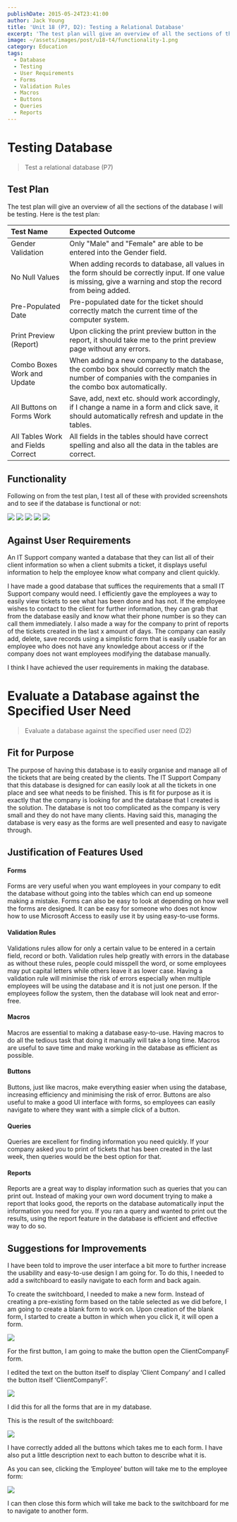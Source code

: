 ```yaml
---
publishDate: 2015-05-24T23:41:00
author: Jack Young
title: 'Unit 18 (P7, D2): Testing a Relational Database'
excerpt: 'The test plan will give an overview of all the sections of the database I will be testing.'
image: ~/assets/images/post/u18-t4/functionality-1.png
category: Education
tags:
  - Database
  - Testing
  - User Requirements
  - Forms
  - Validation Rules
  - Macros
  - Buttons
  - Queries
  - Reports
---
```


# Testing Database

> Test a relational database (P7)

## Test Plan

The test plan will give an overview of all the sections of the database I will be testing. Here is the test plan:

| Test Name                          | Expected Outcome                                                                                                                                                 |
| :--------------------------------- | :--------------------------------------------------------------------------------------------------------------------------------------------------------------- |
| Gender Validation                  | Only "Male" and "Female" are able to be entered into the Gender field.                                                                                           |
| No Null Values                     | When adding records to database, all values in the form should be correctly input. If one value is missing, give a warning and stop the record from being added. |
| Pre-Populated Date                 | Pre-populated date for the ticket should correctly match the current time of the computer system.                                                                |
| Print Preview (Report)             | Upon clicking the print preview button in the report, it should take me to the print preview page without any errors.                                            |
| Combo Boxes Work and Update        | When adding a new company to the database, the combo box should correctly match the number of companies with the companies in the combo box automatically.       |
| All Buttons on Forms Work          | Save, add, next etc. should work accordingly, if I change a name in a form and click save, it should automatically refresh and update in the tables.             |
| All Tables Work and Fields Correct | All fields in the tables should have correct spelling and also all the data in the tables are correct.                                                           |

## Functionality

Following on from the test plan, I test all of these with provided screenshots and to see if the database is functional or not:

![](~/assets/images/post/u18-t4/functionality-1.png)
![](~/assets/images/post/u18-t4/functionality-2.png)
![](~/assets/images/post/u18-t4/functionality-3.png)
![](~/assets/images/post/u18-t4/functionality-4.png)
![](~/assets/images/post/u18-t4/functionality-5.png)

## Against User Requirements

An IT Support company wanted a database that they can list all of their client information so when a client submits a ticket, it displays useful information to help the employee know what company and client quickly.

I have made a good database that suffices the requirements that a small IT Support company would need. I efficiently gave the employees a way to easily view tickets to see what has been done and has not. If the employee wishes to contact to the client for further information, they can grab that from the database easily and know what their phone number is so they can call them immediately. I also made a way for the company to print of reports of the tickets created in the last x amount of days. The company can easily add, delete, save records using a simplistic form that is easily usable for an employee who does not have any knowledge about access or if the company does not want employees modifying the database manually.

I think I have achieved the user requirements in making the database.

# Evaluate a Database against the Specified User Need

> Evaluate a database against the specified user need (D2)

## Fit for Purpose

The purpose of having this database is to easily organise and manage all of the tickets that are being created by the clients. The IT Support Company that this database is designed for can easily look at all the tickets in one place and see what needs to be finished. This is fit for purpose as it is exactly that the company is looking for and the database that I created is the solution. The database is not too complicated as the company is very small and they do not have many clients. Having said this, managing the database is very easy as the forms are well presented and easy to navigate through.

## Justification of Features Used

#### Forms

Forms are very useful when you want employees in your company to edit the database without going into the tables which can end up someone making a mistake. Forms can also be easy to look at depending on how well the forms are designed. It can be easy for someone who does not know how to use Microsoft Access to easily use it by using easy-to-use forms.

#### Validation Rules

Validations rules allow for only a certain value to be entered in a certain field, record or both. Validation rules help greatly with errors in the database as without these rules, people could misspell the word, or some employees may put capital letters while others leave it as lower case. Having a validation rule will minimise the risk of errors especially when multiple employees will be using the database and it is not just one person. If the employees follow the system, then the database will look neat and error-free.

#### Macros

Macros are essential to making a database easy-to-use. Having macros to do all the tedious task that doing it manually will take a long time. Macros are useful to save time and make working in the database as efficient as possible.

#### Buttons

Buttons, just like macros, make everything easier when using the database, increasing efficiency and minimising the risk of error. Buttons are also useful to make a good UI interface with forms, so employees can easily navigate to where they want with a simple click of a button.

#### Queries

Queries are excellent for finding information you need quickly. If your company asked you to print of tickets that has been created in the last week, then queries would be the best option for that.

#### Reports

Reports are a great way to display information such as queries that you can print out. Instead of making your own word document trying to make a report that looks good, the reports on the database automatically input the information you need for you. If you ran a query and wanted to print out the results, using the report feature in the database is efficient and effective way to do so.

## Suggestions for Improvements

I have been told to improve the user interface a bit more to further increase the usability and easy-to-use design I am going for. To do this, I needed to add a switchboard to easily navigate to each form and back again.

To create the switchboard, I needed to make a new form. Instead of creating a pre-existing form based on the table selected as we did before, I am going to create a blank form to work on. Upon creation of the blank form, I started to create a button in which when you click it, it will open a form.

![](~/assets/images/post/u18-t4/suggestion-1.png)

For the first button, I am going to make the button open the ClientCompanyF form.

I edited the text on the button itself to display ‘Client Company’ and I called the button itself ‘ClientCompanyF’.

![](~/assets/images/post/u18-t4/suggestion-2.png)

I did this for all the forms that are in my database.

This is the result of the switchboard:

![](~/assets/images/post/u18-t4/suggestion-3.png)

I have correctly added all the buttons which takes me to each form. I have also put a little description next to each button to describe what it is.

As you can see, clicking the ‘Employee’ button will take me to the employee form:

![](~/assets/images/post/u18-t4/suggestion-4.png)

I can then close this form which will take me back to the switchboard for me to navigate to another form.
